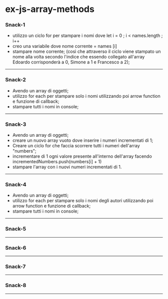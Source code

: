 # ex-js-array-methods

### Snack-1
- utilizzo un ciclo for per stampare i nomi dove let i = 0 ; i < names.length ; i++
- creo una variabile dove nome corrente = names [i]
- stampare nome corrente;
(così che attraverso il ciclo viene stampato un nome alla volta secondo l'indice che essendo collegato all'array Edoardo corrisponderà a 0, Simone a 1 e Francesco a 2);
---

### Snack-2
- Avendo un array di oggetti;
- utilizzo for each per stampare solo i nomi utilizzando poi arrow function e funzione di callback;
- stampare tutti i nomi in console;
---

### Snack-3
- Avendo un array di oggetti;
- creare un nuovo array vuoto dove inserire i numeri incrementati di 1;
- Creare un ciclo for che faccia scorrere tutti i numeri dell'array "numbers";
- incrementare di 1 ogni valore presente all'interno dell'array facendo incrementedNumbers.push(numbers[i] + 1)
- stampare l'array con i nuovi numeri incrementati di 1.

---

### Snack-4
- Avendo un array di oggetti;
- utilizzo for each per stampare solo i nomi degli autori utilizzando poi arrow function e funzione di callback;
- stampare tutti i nomi in console;
---

### Snack-5

---

### Snack-6

---

### Snack-7

---

### Snack-8

---